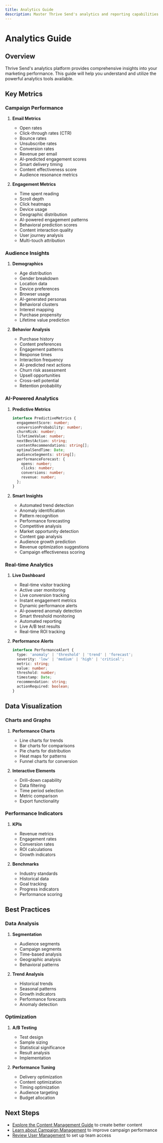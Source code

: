 ```yaml
---
title: Analytics Guide
description: Master Thrive Send's analytics and reporting capabilities
---
```


# Analytics Guide

## Overview

Thrive Send's analytics platform provides comprehensive insights into your marketing performance. This guide will help you understand and utilize the powerful analytics tools available.

## Key Metrics

### Campaign Performance

1. **Email Metrics**
   - Open rates
   - Click-through rates (CTR)
   - Bounce rates
   - Unsubscribe rates
   - Conversion rates
   - Revenue per email
   - AI-predicted engagement scores
   - Smart delivery timing
   - Content effectiveness score
   - Audience resonance metrics

2. **Engagement Metrics**
   - Time spent reading
   - Scroll depth
   - Click heatmaps
   - Device usage
   - Geographic distribution
   - AI-powered engagement patterns
   - Behavioral prediction scores
   - Content interaction quality
   - User journey analysis
   - Multi-touch attribution

### Audience Insights

1. **Demographics**
   - Age distribution
   - Gender breakdown
   - Location data
   - Device preferences
   - Browser usage
   - AI-generated personas
   - Behavioral clusters
   - Interest mapping
   - Purchase propensity
   - Lifetime value prediction

2. **Behavior Analysis**
   - Purchase history
   - Content preferences
   - Engagement patterns
   - Response times
   - Interaction frequency
   - AI-predicted next actions
   - Churn risk assessment
   - Upsell opportunities
   - Cross-sell potential
   - Retention probability

### AI-Powered Analytics

1. **Predictive Metrics**
   ```typescript
   interface PredictiveMetrics {
     engagementScore: number;
     conversionProbability: number;
     churnRisk: number;
     lifetimeValue: number;
     nextBestAction: string;
     contentRecommendations: string[];
     optimalSendTime: Date;
     audienceSegments: string[];
     performanceForecast: {
       opens: number;
       clicks: number;
       conversions: number;
       revenue: number;
     };
   }
   ```

2. **Smart Insights**
   - Automated trend detection
   - Anomaly identification
   - Pattern recognition
   - Performance forecasting
   - Competitive analysis
   - Market opportunity detection
   - Content gap analysis
   - Audience growth prediction
   - Revenue optimization suggestions
   - Campaign effectiveness scoring

### Real-time Analytics

1. **Live Dashboard**
   - Real-time visitor tracking
   - Active user monitoring
   - Live conversion tracking
   - Instant engagement metrics
   - Dynamic performance alerts
   - AI-powered anomaly detection
   - Smart threshold monitoring
   - Automated reporting
   - Live A/B test results
   - Real-time ROI tracking

2. **Performance Alerts**
   ```typescript
   interface PerformanceAlert {
     type: 'anomaly' | 'threshold' | 'trend' | 'forecast';
     severity: 'low' | 'medium' | 'high' | 'critical';
     metric: string;
     value: number;
     threshold: number;
     timestamp: Date;
     recommendation: string;
     actionRequired: boolean;
   }
   ```

## Data Visualization

### Charts and Graphs

1. **Performance Charts**
   - Line charts for trends
   - Bar charts for comparisons
   - Pie charts for distribution
   - Heat maps for patterns
   - Funnel charts for conversion

2. **Interactive Elements**
   - Drill-down capability
   - Data filtering
   - Time period selection
   - Metric comparison
   - Export functionality

### Performance Indicators

1. **KPIs**
   - Revenue metrics
   - Engagement rates
   - Conversion rates
   - ROI calculations
   - Growth indicators

2. **Benchmarks**
   - Industry standards
   - Historical data
   - Goal tracking
   - Progress indicators
   - Performance scoring

## Best Practices

### Data Analysis

1. **Segmentation**
   - Audience segments
   - Campaign segments
   - Time-based analysis
   - Geographic analysis
   - Behavioral patterns

2. **Trend Analysis**
   - Historical trends
   - Seasonal patterns
   - Growth indicators
   - Performance forecasts
   - Anomaly detection

### Optimization

1. **A/B Testing**
   - Test design
   - Sample sizing
   - Statistical significance
   - Result analysis
   - Implementation

2. **Performance Tuning**
   - Delivery optimization
   - Content optimization
   - Timing optimization
   - Audience targeting
   - Budget allocation

## Next Steps

- [Explore the Content Management Guide](/docs/content-management) to create better content
- [Learn about Campaign Management](/docs/campaign-management) to improve campaign performance
- [Review User Management](/docs/user-management) to set up team access 